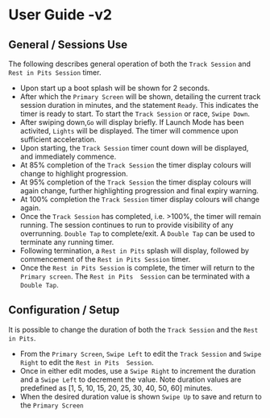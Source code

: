 # User Guide -v2

## General / Sessions Use
The following describes general operation of both the ``Track Session`` and ``Rest in Pits Session`` timer.

* Upon start up a boot splash will be shown for 2 seconds.
* After which the ``Primary Screen`` will be shown, detailing the current track session duration in minutes, and the statement ``Ready``.  This indicates the timer is ready to start.  To start the ``Track Session`` or race, ``Swipe Down``.
* After swiping down,``Go`` will display briefly.  If Launch Mode has been activited, ``Lights`` will be displayed.  The timer will commence upon sufficient acceleration.
* Upon starting, the ``Track Session`` timer count down will be displayed, and immediately commence.
* At 85% completion of the ``Track Session`` the timer display colours will change to highlight progression.
* At 95% completion of the ``Track Session`` the timer display colours will again change, further highlighting progression and final expiry warning.
* At 100% completion the ``Track Session`` timer display colours will change again.
* Once the ``Track Session`` has completed, i.e. >100%, the timer will remain running.  The session continues to run to provide visibility of any overrunning.  ``Double Tap`` to complete/exit.  A ``Double Tap`` can be used to terminate any running timer.
* Following termination, a ``Rest in Pits`` splash will display, followed by commencement of the ``Rest in Pits Session`` timer.
* Once the ``Rest in Pits Session`` is complete, the timer will return to the ``Primary screen``.  The ``Rest in Pits  Session``  can be terminated with a ``Double Tap``.

## Configuration / Setup 
It is possible to change the duration of both the ``Track Session`` and the ``Rest in Pits``.

* From the ``Primary Screen``, ``Swipe Left`` to edit the ``Track Session`` and ``Swipe Right`` to edit the ``Rest in Pits  Session``.
* Once in either edit modes, use a ``Swipe Right`` to increment the duration and a ``Swipe Left`` to decrement the value.  Note duration values are predefined as [1, 5, 10, 15, 20, 25, 30, 40, 50, 60] minutes.
* When the desired duration value is shown ``Swipe Up`` to save and return to the ``Primary Screen``

